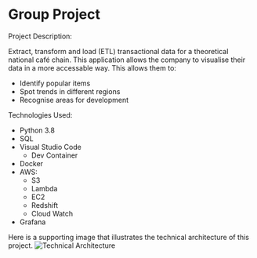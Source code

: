 # Group Project

Project Description:

Extract, transform and load (ETL) transactional data for a theoretical national café chain. This application allows the company to visualise their data in a more accessable way. This allows them to: 
  - Identify popular items
  - Spot trends in different regions
  - Recognise areas for development

Technologies Used:
  - Python 3.8
  - SQL
  - Visual Studio Code
    - Dev Container
  - Docker
  - AWS:
    - S3
    - Lambda
    - EC2
    - Redshift
    - Cloud Watch
  - Grafana

Here is a supporting image that illustrates the technical architecture of this project.
![Technical Architecture](https://user-images.githubusercontent.com/73353654/114040225-52a6e200-987b-11eb-96a2-ae176f69dd9e.png)

